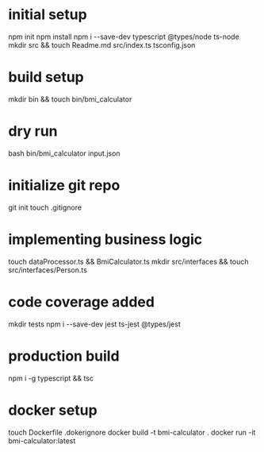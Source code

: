  # initial setup
  npm init
  npm install
  npm i --save-dev typescript @types/node ts-node
  mkdir src && touch Readme.md src/index.ts tsconfig.json

 # build setup
 mkdir bin && touch bin/bmi_calculator

 # dry run
 bash bin/bmi_calculator input.json

 # initialize git repo
 git init
 touch .gitignore

 # implementing business logic
 touch dataProcessor.ts && BmiCalculator.ts
 mkdir src/interfaces && touch src/interfaces/Person.ts

 # code coverage added
 mkdir tests 
 npm i --save-dev jest ts-jest @types/jest

 # production build
 npm i -g typescript && tsc
 # docker setup
 touch Dockerfile .dokerignore
  docker build -t bmi-calculator .
  docker run -it bmi-calculator:latest
